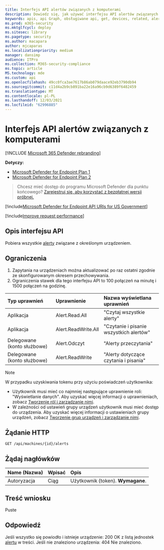 ```yaml
---
title: Interfejs API alertów związanych z komputerami
description: Dowiedz się, jak używać interfejsu API alertów związanych z komputerami. Ten interfejs API umożliwia pobieranie wszystkich alertów, które są powiązane z określonym urządzeniem w programie Microsoft Defender for Endpoint.
keywords: apis, api Graph, obsługiwane api, get, devices, related, alerts
ms.prod: m365-security
ms.mktglfcycl: deploy
ms.sitesec: library
ms.pagetype: security
ms.author: macapara
author: mjcaparas
ms.localizationpriority: medium
manager: dansimp
audience: ITPro
ms.collection: M365-security-compliance
ms.topic: article
MS.technology: mde
ms.custom: api
ms.openlocfilehash: 49cc0fca3ae7617b86ab079daace92eb3790db94
ms.sourcegitcommit: c11d4a2b9cb891ba22e16a96cb9d6389f6482459
ms.translationtype: MT
ms.contentlocale: pl-PL
ms.lasthandoff: 12/03/2021
ms.locfileid: "62996885"
---
```

# <a name="get-machine-related-alerts--api"></a>Interfejs API alertów związanych z komputerami

[!INCLUDE [Microsoft 365 Defender rebranding](../../includes/microsoft-defender.md)]

**Dotyczy:** 
- [Microsoft Defender for Endpoint Plan 1](https://go.microsoft.com/fwlink/?linkid=2154037)
- [Microsoft Defender for Endpoint Plan 2](https://go.microsoft.com/fwlink/?linkid=2154037)

> Chcesz mieć dostęp do programu Microsoft Defender dla punktu końcowego? [Zarejestruj się, aby korzystać z bezpłatnej wersji próbnej.](https://signup.microsoft.com/create-account/signup?products=7f379fee-c4f9-4278-b0a1-e4c8c2fcdf7e&ru=https://aka.ms/MDEp2OpenTrial?ocid=docs-wdatp-exposedapis-abovefoldlink)

[!include[Microsoft Defender for Endpoint API URIs for US Government](../../includes/microsoft-defender-api-usgov.md)]

[!include[Improve request performance](../../includes/improve-request-performance.md)]

## <a name="api-description"></a>Opis interfejsu API

Pobiera wszystkie [alerty](alerts.md) związane z określonym urządzeniem.

## <a name="limitations"></a>Ograniczenia

1. Zapytania na urządzeniach można aktualizować po raz ostatni zgodnie ze skonfigurowanym okresem przechowywania.
2. Ograniczenia stawek dla tego interfejsu API to 100 połączeń na minutę i 1500 połączeń na godzinę.

Typ uprawnień|Uprawnienie|Nazwa wyświetlana uprawnień
:---|:---|:---
Aplikacja|Alert.Read.All|"Czytaj wszystkie alerty"
Aplikacja|Alert.ReadWrite.All|"Czytanie i pisanie wszystkich alertów"
Delegowane (konto służbowe) | Alert.Odczyt | "Alerty przeczytania"
Delegowane (konto służbowe) | Alert.ReadWrite | "Alerty dotyczące czytania i pisania"

> [!NOTE]
> W przypadku uzyskiwania tokenu przy użyciu poświadczeń użytkownika:
>
> - Użytkownik musi mieć co najmniej następujące uprawnienie roli: "Wyświetlanie danych". Aby uzyskać więcej informacji o uprawnieniach, zobacz [Tworzenie ról i zarządzanie nimi](user-roles.md).
> - W zależności od ustawień grupy urządzeń użytkownik musi mieć dostęp do urządzenia. Aby uzyskać więcej informacji o ustawieniach grupy urządzeń, zobacz [Tworzenie grup urządzeń i zarządzanie nimi](machine-groups.md).

## <a name="http-request"></a>Żądanie HTTP

```http
GET /api/machines/{id}/alerts
```

## <a name="request-headers"></a>Żądaj nagłówków

Name (Nazwa)|Wpisać|Opis
:---|:---|:---
Autoryzacja | Ciąg | Użytkownik {token}. **Wymagane**.

## <a name="request-body"></a>Treść wniosku

Puste

## <a name="response"></a>Odpowiedź

Jeśli wszystko się powiodło i istnieje urządzenie: 200 OK z listą jednostek [alertu](alerts.md) w treści. Jeśli nie znaleziono urządzenia: 404 Nie znaleziono.

